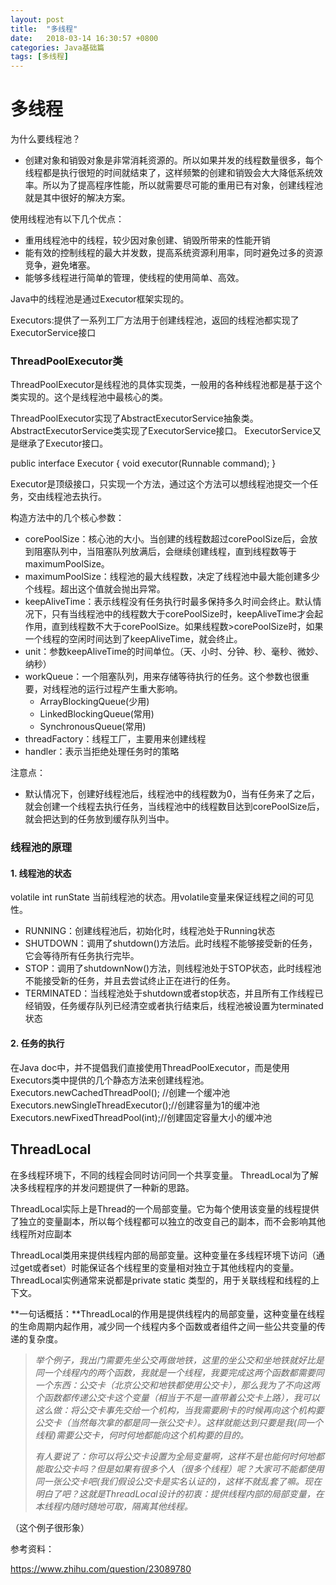 ```yaml
---
layout: post
title:  "多线程"
date:   2018-03-14 16:30:57 +0800
categories: Java基础篇
tags: [多线程]
---
```


# 多线程

为什么要线程池？

- 创建对象和销毁对象是非常消耗资源的。所以如果并发的线程数量很多，每个线程都是执行很短的时间就结束了，这样频繁的创建和销毁会大大降低系统效率。所以为了提高程序性能，所以就需要尽可能的重用已有对象，创建线程池就是其中很好的解决方案。

使用线程池有以下几个优点：

- 重用线程池中的线程，较少因对象创建、销毁所带来的性能开销
- 能有效的控制线程的最大并发数，提高系统资源利用率，同时避免过多的资源竞争，避免堵塞。
- 能够多线程进行简单的管理，使线程的使用简单、高效。

Java中的线程池是通过Executor框架实现的。

Executors:提供了一系列工厂方法用于创建线程池，返回的线程池都实现了ExecutorService接口

### ThreadPoolExecutor类
ThreadPoolExecutor是线程池的具体实现类，一般用的各种线程池都是基于这个类实现的。这个是线程池中最核心的类。

ThreadPoolExecutor实现了AbstractExecutorService抽象类。
AbstractExecutorService类实现了ExecutorService接口。
ExecutorService又是继承了Executor接口。

public interface Executor {
	void executor(Runnable command);
}

Executor是顶级接口，只实现一个方法，通过这个方法可以想线程池提交一个任务，交由线程池去执行。

构造方法中的几个核心参数：

- corePoolSize：核心池的大小。当创建的线程数超过corePoolSize后，会放到阻塞队列中，当阻塞队列放满后，会继续创建线程，直到线程数等于maximumPoolSize。
- maximumPoolSize：线程池的最大线程数，决定了线程池中最大能创建多少个线程。超出这个值就会抛出异常。
- keepAliveTime：表示线程没有任务执行时最多保持多久时间会终止。默认情况下，只有当线程池中的线程数大于corePoolSize时，keepAliveTime才会起作用，直到线程数不大于corePoolSize。如果线程数>corePoolSize时，如果一个线程的空闲时间达到了keepAliveTime，就会终止。
- unit：参数keepAliveTime的时间单位。（天、小时、分钟、秒、毫秒、微妙、纳秒）
- workQueue：一个阻塞队列，用来存储等待执行的任务。这个参数也很重要，对线程池的运行过程产生重大影响。
	- ArrayBlockingQueue(少用)
	- LinkedBlockingQueue(常用)
	- SynchronousQueue(常用)
- threadFactory：线程工厂，主要用来创建线程
- handler：表示当拒绝处理任务时的策略

注意点：

- 默认情况下，创建好线程池后，线程池中的线程数为0，当有任务来了之后，就会创建一个线程去执行任务，当线程池中的线程数目达到corePoolSize后，就会把达到的任务放到缓存队列当中。

### 线程池的原理

#### 1. 线程池的状态
volatile int runState 当前线程池的状态。用volatile变量来保证线程之间的可见性。

- RUNNING：创建线程池后，初始化时，线程池处于Running状态
- SHUTDOWN：调用了shutdown()方法后。此时线程不能够接受新的任务，它会等待所有任务执行完毕。
- STOP：调用了shutdownNow()方法，则线程池处于STOP状态，此时线程池不能接受新的任务，并且去尝试终止正在进行的任务。
- TERMINATED：当线程池处于shutdown或者stop状态，并且所有工作线程已经销毁，任务缓存队列已经清空或者执行结束后，线程池被设置为terminated状态

#### 2. 任务的执行

在Java doc中，并不提倡我们直接使用ThreadPoolExecutor，而是使用Executors类中提供的几个静态方法来创建线程池。
Executors.newCachedThreadPool(); //创建一个缓冲池
Executors.newSingleThreadExecutor();//创建容量为1的缓冲池
Executors.newFixedThreadPool(int);//创建固定容量大小的缓冲池

## ThreadLocal
在多线程环境下，不同的线程会同时访问同一个共享变量。
ThreadLocal为了解决多线程程序的并发问题提供了一种新的思路。

ThreadLocal实际上是Thread的一个局部变量。它为每个使用该变量的线程提供了独立的变量副本，所以每个线程都可以独立的改变自己的副本，而不会影响其他线程所对应副本

ThreadLocal类用来提供线程内部的局部变量。这种变量在多线程环境下访问（通过get或者set）时能保证各个线程里的变量相对独立于其他线程内的变量。ThreadLocal实例通常来说都是private static 类型的，用于关联线程和线程的上下文。

**一句话概括：**ThreadLocal的作用是提供线程内的局部变量，这种变量在线程的生命周期内起作用，减少同一个线程内多个函数或者组件之间一些公共变量的传递的复杂度。

> *举个例子，我出门需要先坐公交再做地铁，这里的坐公交和坐地铁就好比是同一个线程内的两个函数，我就是一个线程，我要完成这两个函数都需要同一个东西：公交卡（北京公交和地铁都使用公交卡），那么我为了不向这两个函数都传递公交卡这个变量（相当于不是一直带着公交卡上路），我可以这么做：将公交卡事先交给一个机构，当我需要刷卡的时候再向这个机构要公交卡（当然每次拿的都是同一张公交卡）。这样就能达到只要是我(同一个线程)需要公交卡，何时何地都能向这个机构要的目的。*
>
> *有人要说了：你可以将公交卡设置为全局变量啊，这样不是也能何时何地都能取公交卡吗？但是如果有很多个人（很多个线程）呢？大家可不能都使用同一张公交卡吧(我们假设公交卡是实名认证的)，这样不就乱套了嘛。现在明白了吧？这就是ThreadLocal设计的初衷：提供线程内部的局部变量，在本线程内随时随地可取，隔离其他线程。*

（这个例子很形象）



参考资料：

https://www.zhihu.com/question/23089780